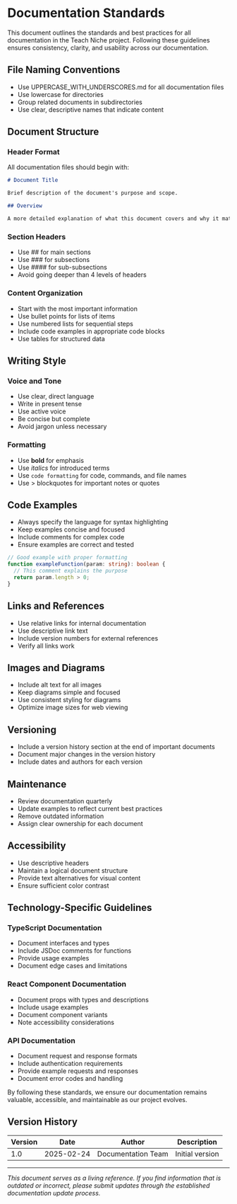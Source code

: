 # Documentation Standards

This document outlines the standards and best practices for all documentation in the Teach Niche project. Following these guidelines ensures consistency, clarity, and usability across our documentation.

## File Naming Conventions

- Use UPPERCASE_WITH_UNDERSCORES.md for all documentation files
- Use lowercase for directories
- Group related documents in subdirectories
- Use clear, descriptive names that indicate content

## Document Structure

### Header Format

All documentation files should begin with:

```markdown
# Document Title

Brief description of the document's purpose and scope.

## Overview

A more detailed explanation of what this document covers and why it matters.
```

### Section Headers

- Use ## for main sections
- Use ### for subsections
- Use #### for sub-subsections
- Avoid going deeper than 4 levels of headers

### Content Organization

- Start with the most important information
- Use bullet points for lists of items
- Use numbered lists for sequential steps
- Include code examples in appropriate code blocks
- Use tables for structured data

## Writing Style

### Voice and Tone

- Use clear, direct language
- Write in present tense
- Use active voice
- Be concise but complete
- Avoid jargon unless necessary

### Formatting

- Use **bold** for emphasis
- Use *italics* for introduced terms
- Use `code formatting` for code, commands, and file names
- Use > blockquotes for important notes or quotes

## Code Examples

- Always specify the language for syntax highlighting
- Keep examples concise and focused
- Include comments for complex code
- Ensure examples are correct and tested

```typescript
// Good example with proper formatting
function exampleFunction(param: string): boolean {
  // This comment explains the purpose
  return param.length > 0;
}
```

## Links and References

- Use relative links for internal documentation
- Use descriptive link text
- Include version numbers for external references
- Verify all links work

## Images and Diagrams

- Include alt text for all images
- Keep diagrams simple and focused
- Use consistent styling for diagrams
- Optimize image sizes for web viewing

## Versioning

- Include a version history section at the end of important documents
- Document major changes in the version history
- Include dates and authors for each version

## Maintenance

- Review documentation quarterly
- Update examples to reflect current best practices
- Remove outdated information
- Assign clear ownership for each document

## Accessibility

- Use descriptive headers
- Maintain a logical document structure
- Provide text alternatives for visual content
- Ensure sufficient color contrast

## Technology-Specific Guidelines

### TypeScript Documentation

- Document interfaces and types
- Include JSDoc comments for functions
- Provide usage examples
- Document edge cases and limitations

### React Component Documentation

- Document props with types and descriptions
- Include usage examples
- Document component variants
- Note accessibility considerations

### API Documentation

- Document request and response formats
- Include authentication requirements
- Provide example requests and responses
- Document error codes and handling

By following these standards, we ensure our documentation remains valuable, accessible, and maintainable as our project evolves.

## Version History

| Version | Date | Author | Description |
|---------|------|--------|-------------|
| 1.0 | 2025-02-24 | Documentation Team | Initial version |

---

*This document serves as a living reference. If you find information that is outdated or incorrect, please submit updates through the established documentation update process.*
